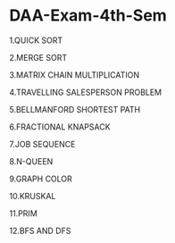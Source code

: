 # DAA-Exam-4th-Sem
1.QUICK SORT

2.MERGE SORT

3.MATRIX CHAIN MULTIPLICATION

4.TRAVELLING SALESPERSON PROBLEM

5.BELLMANFORD SHORTEST PATH

6.FRACTIONAL KNAPSACK

7.JOB SEQUENCE

8.N-QUEEN

9.GRAPH COLOR

10.KRUSKAL

11.PRIM

12.BFS AND DFS
